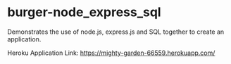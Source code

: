 # burger-node_express_sql
Demonstrates the use of node.js, express.js and SQL together to create an application.

Heroku Application Link: https://mighty-garden-66559.herokuapp.com/
